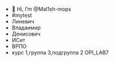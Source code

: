 - 👋 Hi, I’m @Mal1sh-mops
- #mytest
- Линевич
- Владаимир
- Денисович
- ИСит
- ВРПО
- курс 1,группа 3,подгруппа 2
OPI_LAB7
